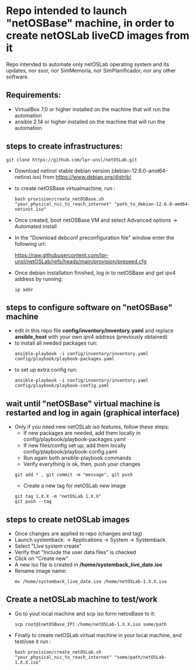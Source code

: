 # Repo intended to launch "netOSBase" machine, in order to create netOSLab liveCD images from it

Repo intended to automate only netOSLab operating system and its updates, nor ssor, nor SimMemoria, nor SimPlanificador, nor any other software.

## Requirements:
- VirtualBox 7.0 or higher installed on the machine that will run the automation
- ansible 2.14 or higher installed on the machine that will run the automation

## steps to create infrastructures:
  ```
  git clone https://github.com/lpr-unsl/netOSLab.git
  ```

- Download netinst stable debian version (debian-12.6.0-amd64-netinst.iso) from https://www.debian.org/distrib/
- to create netOSBase virtualmachine, run :
  ```
  bash provision/create_netOSBase.sh "your_physical_nic_to_reach_internet" "path_to_debian-12.6.0-amd64-netinst.iso"
  ```
- Once created, boot netOSBase VM and select Advanced options -> Automated install
- In the "Download debconf preconfiguration file" window enter the following url:
 
  https://raw.githubusercontent.com/lpr-unsl/netOSLab/refs/heads/main/provision/preseed.cfg

- Once debian installation finished, log in to netOSBase and get ipv4 address by running:
  ```
  ip addr
  ```
## steps to configure software on "netOSBase" machine
- edit in this repo file **config/inventory/inventory.yaml** and replace **ansible_host** with your own ipv4 address (previously obtained)
- to install all needed packages run:
  ```
  ansible-playbook -i config/inventory/inventory.yaml config/playbook/playbook-packages.yaml
  ```
- to set up extra config run:
   ```
  ansible-playbook -i config/inventory/inventory.yaml config/playbook/playbook-config.yaml
   ```

## wait until "netOSBase" virtual machine is restarted and log in again (graphical interface)
- Only if you need new netOSLab iso features, follow these steps:
  	- If new packages are needed, add them locally in config/playbook/playbook-packages.yaml
 	- If new files/config set up, add them locally config/playbook/playbook-config.yaml
 	- Run again both ansible-playbook commands
 	- Verify everything is ok, then, push your changes
	```
	git add * , git commit -m "message", git push
	```
 	- Create a new tag for netOSLab new image
  	```
  	git tag 1.X.X -m "netOSLab 1.X.X"
  	git push --tag
  	```
## steps to create netOSLab images
- Once changes are applied to repo (changes and tag)
- Launch systemback: -> Applications -> System -> Systemback
- Select "Live system create"
- Verify that "Include the user data files" is checked
- Click on "Create new"
- A new iso file is created in **/home/systemback_live_date.iso**
- Rename image name:
  ```
  mv /home/systemback_live_date.iso /home/netOSLab-1.X.X.iso
  ```

## Create a netOSLab machine to test/work
- Go to yout local machine and scp iso form netosBase to it:
  ```
  scp root@[netOSBase_IP]:/home/netOSLab-1.X.X.iso some/path
  ```
- Finally to create netOSLab virtual machine in your local machine, and test/use it run :
  ```
  bash provision/create_netOSLab.sh "your_physical_nic_to_reach_internet" "some/path/netOSLab-1.X.X.iso"
  ```
